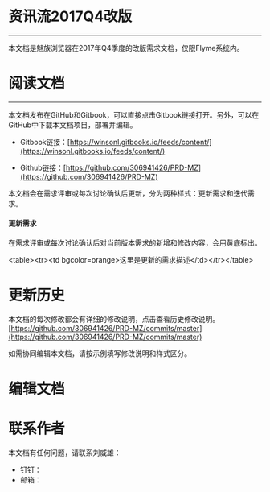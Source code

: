 # 资讯流2017Q4改版

---

本文档是魅族浏览器在2017年Q4季度的改版需求文档，仅限Flyme系统内。

# 阅读文档

---

本文档发布在GitHub和Gitbook，可以直接点击Gitbook链接打开。另外，可以在GitHub中下载本文档项目，部署并编辑。

* Gitbook链接：[https://winsonl.gitbooks.io/feeds/content/](https://winsonl.gitbooks.io/feeds/content/)

* Github链接：[https://github.com/306941426/PRD-MZ](https://github.com/306941426/PRD-MZ)

本文档会在需求评审或每次讨论确认后更新，分为两种样式：更新需求和迭代需求。

#### 更新需求

在需求评审或每次讨论确认后对当前版本需求的新增和修改内容，会用黄底标出。

&lt;table&gt;&lt;tr&gt;&lt;td bgcolor=orange&gt;这里是更新的需求描述&lt;/td&gt;&lt;/tr&gt;&lt;/table&gt;





# 更新历史

本文档的每次修改都会有详细的修改说明，点击查看历史修改说明。[https://github.com/306941426/PRD-MZ/commits/master](https://github.com/306941426/PRD-MZ/commits/master)

如需协同编辑本文档，请按示例填写修改说明和样式区分。

# 编辑文档

# 联系作者

本文档有任何问题，请联系刘威雄：

* 钉钉：
* 邮箱：



